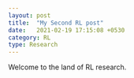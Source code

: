 ```yaml
---
layout: post
title:  "My Second RL post"
date:   2021-02-19 17:15:08 +0530
category: RL
type: Research
---
```



Welcome to the land of RL research.